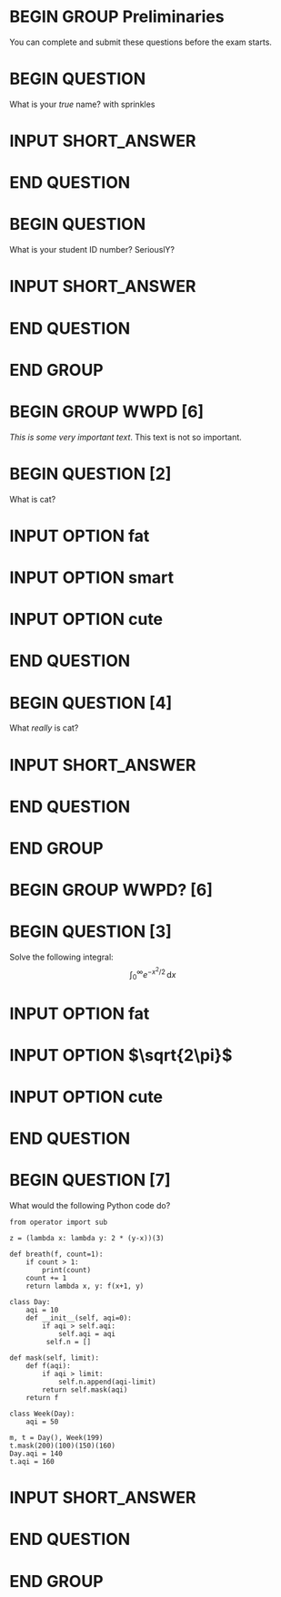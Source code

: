 # BEGIN GROUP Preliminaries
You can complete and submit these questions before the exam starts.

# BEGIN QUESTION
What is your *true* name? with sprinkles
# INPUT SHORT_ANSWER
# END QUESTION

# BEGIN QUESTION
What is your student ID number?
SeriouslY?
# INPUT SHORT_ANSWER
# END QUESTION

# END GROUP

# BEGIN GROUP WWPD [6]
*This is some very important text*. This text is not so important.

# BEGIN QUESTION [2]
What is cat?

# INPUT OPTION fat
# INPUT OPTION smart
# INPUT OPTION cute

# END QUESTION

# BEGIN QUESTION [4]
What _really_ is cat?

# INPUT SHORT_ANSWER

# END QUESTION

# END GROUP

# BEGIN GROUP WWPD? [6]

# BEGIN QUESTION [3]

Solve the following integral:
$$
    \int_{0}^\infty e^{-x^2 / 2} \, \mathrm{d}x
$$

# INPUT OPTION fat
# INPUT OPTION $\sqrt{2\pi}$
# INPUT OPTION cute

# END QUESTION

# BEGIN QUESTION [7]
What would the following Python code do?
```
from operator import sub

z = (lambda x: lambda y: 2 * (y-x))(3)

def breath(f, count=1):
    if count > 1:
        print(count)
    count += 1
    return lambda x, y: f(x+1, y)

class Day:
    aqi = 10
    def __init__(self, aqi=0):
        if aqi > self.aqi:
            self.aqi = aqi
         self.n = []

def mask(self, limit):
    def f(aqi):
        if aqi > limit:
            self.n.append(aqi-limit)
        return self.mask(aqi)
    return f

class Week(Day):
    aqi = 50

m, t = Day(), Week(199)
t.mask(200)(100)(150)(160)
Day.aqi = 140
t.aqi = 160
```

# INPUT SHORT_ANSWER

# END QUESTION

# END GROUP
